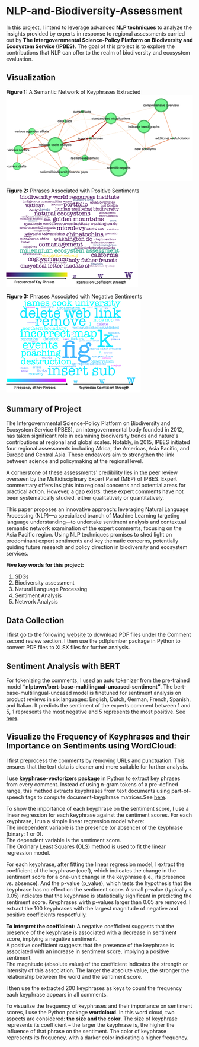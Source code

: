# NLP-and-Biodiversity-Assessment

In this project, I intend to leverage advanced **NLP techniques** to analyze the insights provided by experts in response to regional assessments carried out by **The Intergovernmental Science-Policy Platform on Biodiversity and Ecosystem Service (IPBES)**. The goal of this project is to explore the contributions that NLP can offer to the realm of biodiversity and ecosystem evaluation.

## Visualization 
**Figure 1:** A Semantic Network of Keyphrases Extracted  
![](https://github.com/Damen-C/NLP-and-Biodiversity-Assessment/blob/main/network.png?raw=true)

**Figure 2:** Phrases Associated with Positive Sentiments  
![](https://github.com/Damen-C/NLP-and-Biodiversity-Assessment/blob/main/Picture1.png?raw=true)

**Figure 3:** Phrases Associated with Negative Sentiments  
![](https://github.com/Damen-C/NLP-and-Biodiversity-Assessment/blob/main/Picture2.png?raw=true)

## Summary of Project 
The Intergovernmental Science-Policy Platform on Biodiversity and Ecosystem Service (IPBES), an intergovernmental body founded in 2012, has taken significant role in examining biodiversity trends and nature's contributions at regional and global scales. Notably, in 2015, IPBES initiated four regional assessments including Africa, the Americas, Asia Pacific, and Europe and Central Asia. These endeavors aim to strengthen the link between science and policymaking at the regional level.

A cornerstone of these assessments' credibility lies in the peer review overseen by the Multidisciplinary Expert Panel (MEP) of IPBES. Expert commentary offers insights into regional concerns and potential areas for practical action. However, a gap exists: these expert comments have not been systematically studied, either qualitatively or quantitatively.

This paper proposes an innovative approach: leveraging Natural Language Processing (NLP)—a specialized branch of Machine Learning targeting language understanding—to undertake sentiment analysis and contextual semantic network examination of the expert comments, focusing on the Asia Pacific region. Using NLP techniques promises to shed light on predominant expert sentiments and key thematic concerns, potentially guiding future research and policy direction in biodiversity and ecosystem services.

**Five key words for this project:**
1. SDGs
2. Biodiversity assessment
3. Natural Language Processing
4. Sentiment Analysis
5. Network Analysis

## Data Collection
I first go to the following [website](https://www.ipbes.net/assessment-reports/asia-pacific) to download PDF files under the Comment second review section. I then use the pdfplumber package in Python to convert PDF files to XLSX files for further analysis.

## Sentiment Analysis with BERT
For tokenizing the comments, I used an auto tokenizer from the pre-trained model **“nlptown/bert-base-multilingual-uncased-sentiment”**.  The bert-base-multilingual-uncased model is finetuned for sentiment analysis on product reviews in six languages: English, Dutch, German, French, Spanish, and Italian. It predicts the sentiment of the experts comment between 1 and 5, 1 represents the most negative and 5 represents the most positive. See [here](https://huggingface.co/nlptown/bert-base-multilingual-uncased-sentiment).

## Visualize the Frequency of Keyphrases and their Importance on Sentiments using WordCloud: 
I first preprocess the comments by removing URLs and punctuation. This ensures that the text data is cleaner and more suitable for further analysis.

I use **keyphrase-vectorizers package** in Python to extract key phrases from every comment. Instead of using n-gram tokens of a pre-defined range, this method extracts keyphrases from text documents using part-of-speech tags to compute document-keyphrase matrices.See [here](https://pypi.org/project/keyphrase-vectorizers/). 

To show the importance of each keyphrase on the sentiment score, I use a linear regression for each keyphrase against the sentiment scores. For each keyphrase, I run a simple linear regression model where:  
The independent variable is the presence (or absence) of the keyphrase (binary: 1 or 0).  
The dependent variable is the sentiment score.  
The Ordinary Least Squares (OLS) method is used to fit the linear regression model.  

For each keyphrase, after fitting the linear regression model, I extract the coefficient of the keyphrase (coef), which indicates the change in the sentiment score for a one-unit change in the keyphrase (i.e., its presence vs. absence). And the p-value (p_value), which tests the hypothesis that the keyphrase has no effect on the sentiment score. A small p-value (typically ≤ 0.05) indicates that the keyphrase is statistically significant in predicting the sentiment score. Keyphrases wirth p-values larger than 0.05 are removed. I extract the 100 keyphrases with the largest magnitude of negative and positive coefficients respectfully.  

**To interpret the coefficient:** 
A negative coefficient suggests that the presence of the keyphrase is associated with a decrease in sentiment score, implying a negative sentiment.  
A positive coefficient suggests that the presence of the keyphrase is associated with an increase in sentiment score, implying a positive sentiment.  
The magnitude (absolute value) of the coefficient indicates the strength or intensity of this association. The larger the absolute value, the stronger the relationship between the word and the sentiment score. 

I then use the extracted 200 keyphrases as keys to count the frequency each keyphrase appears in all comments.   

To visualize the frequency of keyphrases and their importance on sentiment scores, I use the Python package **wordcloud**. In this word cloud, two aspects are considered: **the size and the color**. The size of keyphrase represents its coefficient – the larger the keyphrase is, the higher the influence of that phrase on the sentiment. The color of keyphrase represents its frequency, with a darker color indicating a higher frequency.



